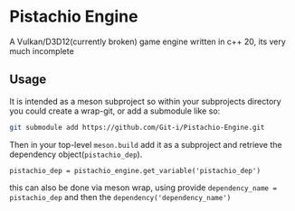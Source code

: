 # Pistachio Engine

A Vulkan/D3D12(currently broken) game engine written in c++ 20, its very much incomplete

## Usage

It is intended as a meson subproject so within your subprojects directory you could create a wrap-git, or add a submodule like so:

```bash
git submodule add https://github.com/Git-i/Pistachio-Engine.git
```

Then in your top-level `meson.build` add it as a subproject and retrieve the dependency object(`pistachio_dep`).

```meson
pistachio_dep = pistachio_engine.get_variable('pistachio_dep')
```



this can also be done via meson wrap, using provide `dependency_name = pistachio_dep` and then the `dependency('dependency_name')`
